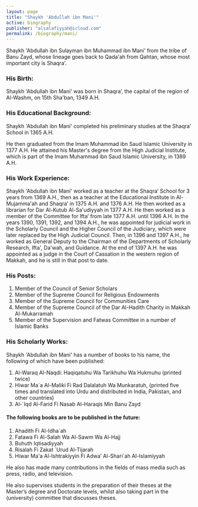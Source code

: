 ```yaml
---
layout: page
title: "Shaykh 'Abdullah ibn Mani'"
active: biography
publisher: "alsalafiyyah@icloud.com"
permalink: /biography/mani/
---
```


Shaykh 'Abdullah ibn Sulayman ibn Muhammad ibn Mani' from the tribe of Banu Zayd, whose lineage goes back to Qada'ah from Qahtan, whose most important city is Shaqra’.

### His Birth:

Shaykh 'Abdullah ibn Mani' was born in Shaqra’, the capital of the region of Al-Washm, on 15th Sha'ban, 1349 A.H.

### His Educational Background:

Shaykh 'Abdullah ibn Mani' completed his preliminary studies at the Shaqra’ School in 1365 A.H.

He then graduated from the Imam Muhammad ibn Saud Islamic University in 1377 A.H. He attained his Master's degree from the High Judicial Institute, which is part of the Imam Muhammad ibn Saud Islamic University, in 1389 A.H.

### His Work Experience:

Shaykh 'Abdullah ibn Mani' worked as a teacher at the Shaqra’ School for 3 years from 1369 A.H., then as a teacher at the Educational Institute in Al-Mujamma'ah and Shaqra’ in 1375 A.H. and 1376 A.H. He then worked as a librarian for Dar Al-Kutub Al-Sa'udiyyah in 1377 A.H. He then worked as a member of the Committee for Ifta’ from late 1377 A.H. until 1396 A.H. In the years 1390, 1391, 1392, and 1394 A.H., he was appointed for judicial work in the Scholarly Council and the Higher Council of the Judiciary, which were later replaced by the High Judicial Council. Then, in 1396 and 1397 A.H., he worked as General Deputy to the Chairman of the Departments of Scholarly Research, Ifta', Da'wah, and Guidance. At the end of 1397 A.H. he was appointed as a judge in the Court of Cassation in the western region of Makkah, and he is still in that post to date.

### His Posts:

1. Member of the Council of Senior Scholars
2. Member of the Supreme Council for Religious Endowments
3. Member of the Supreme Council for Communities Care
4. Member of the Supreme Council of the Dar Al-Hadith Charity in Makkah Al-Mukarramah
5. Member of the Supervision and Fatwas Committee in a number of Islamic Banks

### His Scholarly Works:

Shaykh 'Abdullah ibn Mani' has a number of books to his name, the following of which have been published:

1. Al-Waraq Al-Naqdi: Haqiqatuhu Wa Tarikhuhu Wa Hukmuhu (printed twice)
2. Hiwar Ma`a Al-Maliki Fi Rad Dalalatuh Wa Munkaratuh, (printed five times and translated into Urdu and distributed in India, Pakistan, and other countries)
3. Al-`Iqd Al-Farid Fi Nasab Al-Haraqis Min Banu Zayd

#### The following books are to be published in the future:

1. Ahadith Fi Al-Idha`ah
2. Fatawa Fi Al-Salah Wa Al-Sawm Wa Al-Hajj
3. Buhuth Iqtisadiyyah
4. Risalah Fi Zakat `Urud Al-Tijarah
5. Hiwar Ma'a Al-Ishtrakiyyin Fi Adwa’ Al-Shari`ah Al-Islamiyyah

He also has made many contributions in the fields of mass media such as press, radio, and television.

He also supervises students in the preparation of their theses at the Master’s degree and Doctorate levels, whilst also taking part in the (university) committee that discusses theses.
